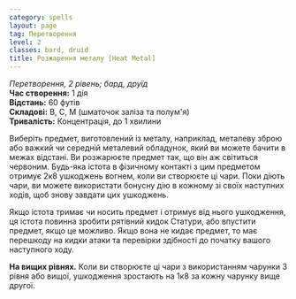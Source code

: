 ```yaml
---
category: spells
layout: page
tag: Перетворення
level: 2
classes: bard, druid
title: Розжарення металу [Heat Metal]
---
```


_Перетворення, 2 рівень; бард, друїд_    
**Час створення:** 1 дія    
**Відстань:** 60 футів    
**Складові:** В, С, М (шматочок заліза та полум'я)    
**Тривалість:** Концентрація, до 1 хвилини    

Виберіть предмет, виготовлений із металу, наприклад, металеву зброю або важкий чи середній металевий обладунок, який ви можете бачити в межах відстані. Ви розжарюєте предмет так, що він аж світиться червоним. Будь-яка істота в фізичному контакті з цим предметом отримує 2к8 ушкоджень вогнем, коли ви створюєте ці чари. Поки діють чари, ви можете використати бонусну дію в кожному зі своїх наступних ходів, щоб знову завдати цих ушкоджень.    

Якщо істота тримає чи носить предмет і отримує від нього ушкодження, ця істота повинна зробити рятівний кидок Статури, або впустити предмет, якщо це можливо. Якщо вона не кидає предмет, то має перешкоду на кидки атаки та перевірки здібності до початку вашого наступного ходу.   

**На вищих рівнях.** Коли ви створюєте ці чари з використанням чарунки 3 рівня або вищої, ушкодження зростають на 1к8 за кожну чарунку вище другої. 

